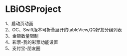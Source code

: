 # LBiOSProject

1、启动页动画<br>
2、OC、Swift版本可折叠展开的tableView,QQ好友分组列表<br>
3、金额数量限制<br>
4、彩票-我的彩票功能设置<br>
5、支付宝-朋友圈<br>


